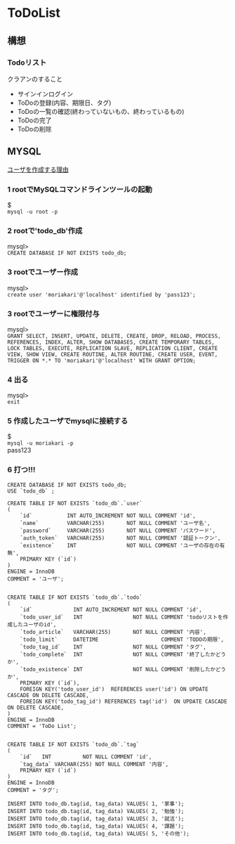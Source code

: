 # ToDoList

## 構想
### Todoリスト

クラアンのすること
* サインインログイン
* ToDoの登録(内容、期限日、タグ)
* ToDoの一覧の確認(終わっていないもの、終わっているもの)
* ToDoの完了
* ToDoの削除

## MYSQL
[ユーザを作成する理由](https://techacademy.jp/magazine/5110)

### 1 rootでMySQLコマンドラインツールの起動  
$  
`mysql -u root -p`

### 2 rootで'todo_db'作成
mysql>  
`CREATE DATABASE IF NOT EXISTS todo_db;`

### 3 rootでユーザー作成
mysql>  
`create user 'moriakari'@'localhost' identified by 'pass123';` 

### 3 rootでユーザーに権限付与
mysql>  
```GRANT SELECT, INSERT, UPDATE, DELETE, CREATE, DROP, RELOAD, PROCESS, REFERENCES, INDEX, ALTER, SHOW DATABASES, CREATE TEMPORARY TABLES, LOCK TABLES, EXECUTE, REPLICATION SLAVE, REPLICATION CLIENT, CREATE VIEW, SHOW VIEW, CREATE ROUTINE, ALTER ROUTINE, CREATE USER, EVENT, TRIGGER ON *.* TO 'moriakari'@'localhost' WITH GRANT OPTION;``` 

### 4 出る
mysql>  
`exit`

### 5 作成したユーザでmysqlに接続する
$  
`mysql -u moriakari -p`  
pass123

### 6 打つ!!!
```
CREATE DATABASE IF NOT EXISTS todo_db;
USE `todo_db` ;

CREATE TABLE IF NOT EXISTS `todo_db`.`user`
(
    `id`           INT AUTO_INCREMENT NOT NULL COMMENT 'id',
    `name`         VARCHAR(255)       NOT NULL COMMENT 'ユーザ名',
    `password`     VARCHAR(255)       NOT NULL COMMENT 'パスワード',
    `auth_token`   VARCHAR(255)       NOT NULL COMMENT '認証トークン',
    `existence`    INT                NOT NULL COMMENT 'ユーザの存在の有無',
    PRIMARY KEY (`id`)
)
ENGINE = InnoDB
COMMENT = 'ユーザ';


CREATE TABLE IF NOT EXISTS `todo_db`.`todo`
(
    `id`             INT AUTO_INCREMENT NOT NULL COMMENT 'id',
    `todo_user_id`   INT                NOT NULL COMMENT 'todoリストを作成したユーザのid',
    `todo_article`   VARCHAR(255)       NOT NULL COMMENT '内容',
    `todo_limit`     DATETIME                    COMMENT 'TODOの期限',
    `todo_tag_id`    INT                NOT NULL COMMENT 'タグ',
    `todo_complete`  INT                NOT NULL COMMENT '終了したかどうか',
    `todo_existence` INT                NOT NULL COMMENT '削除したかどうか',
    PRIMARY KEY (`id`),
    FOREIGN KEY('todo_user_id')  REFERENCES user('id') ON UPDATE CASCADE ON DELETE CASCADE,
    FOREIGN KEY('todo_tag_id') REFERENCES tag('id')  ON UPDATE CASCADE ON DELETE CASCADE,
)
ENGINE = InnoDB
COMMENT = 'ToDo List';


CREATE TABLE IF NOT EXISTS `todo_db`.`tag`
(
    `id`   INT          NOT NULL COMMENT 'id',
    `tag_data` VARCHAR(255) NOT NULL COMMENT '内容',
    PRIMARY KEY (`id`)
)
ENGINE = InnoDB
COMMENT = 'タグ';

INSERT INTO todo_db.tag(id, tag_data) VALUES( 1, '家事');
INSERT INTO todo_db.tag(id, tag_data) VALUES( 2, '勉強');
INSERT INTO todo_db.tag(id, tag_data) VALUES( 3, '就活');
INSERT INTO todo_db.tag(id, tag_data) VALUES( 4, '課題');
INSERT INTO todo_db.tag(id, tag_data) VALUES( 5, 'その他');
```